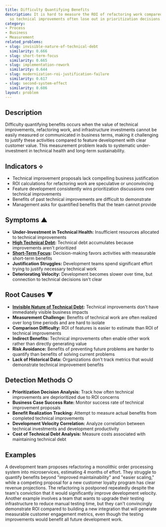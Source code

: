 ```yaml
---
title: Difficulty Quantifying Benefits
description: It is hard to measure the ROI of refactoring work compared to new features,
  so technical improvements often lose out in prioritization decisions.
category:
- Process
- Business
- Measurement
related_problems:
- slug: invisible-nature-of-technical-debt
  similarity: 0.666
- slug: short-term-focus
  similarity: 0.665
- slug: implementation-rework
  similarity: 0.644
- slug: modernization-roi-justification-failure
  similarity: 0.617
- slug: second-system-effect
  similarity: 0.606
layout: problem
---
```


## Description

Difficulty quantifying benefits occurs when the value of technical improvements, refactoring work, and infrastructure investments cannot be easily measured or communicated in business terms, making it challenging to justify these activities compared to feature development with clear customer value. This measurement problem leads to systematic under-investment in technical health and long-term sustainability.

## Indicators ⟡

- Technical improvement proposals lack compelling business justification
- ROI calculations for refactoring work are speculative or unconvincing
- Feature development consistently wins prioritization discussions over technical improvements
- Benefits of past technical improvements are difficult to demonstrate
- Management asks for quantified benefits that the team cannot provide

## Symptoms ▲

- **Under-Investment in Technical Health:** Insufficient resources allocated to technical improvements
- **[High Technical Debt](high-technical-debt.md):** Technical debt accumulates because improvements aren't prioritized
- **[Short-Term Focus](short-term-focus.md):** Decision-making favors activities with measurable short-term benefits
- **Justification Struggles:** Development teams spend significant effort trying to justify necessary technical work
- **Deteriorating Velocity:** Development becomes slower over time, but connection to technical decisions isn't clear

## Root Causes ▼

- **[Invisible Nature of Technical Debt](invisible-nature-of-technical-debt.md):** Technical improvements don't have immediately visible business impacts
- **Measurement Challenge:** Benefits of technical work are often realized over long time periods and are hard to isolate
- **Comparison Difficulty:** ROI of features is easier to estimate than ROI of technical improvements
- **Indirect Benefits:** Technical improvements often enable other work rather than directly generating value
- **Risk Avoidance:** Benefits of preventing future problems are harder to quantify than benefits of solving current problems
- **Lack of Historical Data:** Organizations don't track metrics that would demonstrate technical improvement benefits

## Detection Methods ○

- **Prioritization Decision Analysis:** Track how often technical improvements are deprioritized due to ROI concerns
- **Business Case Success Rate:** Monitor success rate of technical improvement proposals
- **Benefit Realization Tracking:** Attempt to measure actual benefits from completed technical improvements
- **Development Velocity Correlation:** Analyze correlation between technical investments and development productivity
- **Cost of Technical Debt Analysis:** Measure costs associated with maintaining technical debt

## Examples

A development team proposes refactoring a monolithic order processing system into microservices, estimating 4 months of effort. They struggle to quantify benefits beyond "improved maintainability" and "easier scaling," while a competing proposal for a new customer loyalty program has clear revenue projections. The refactoring is postponed repeatedly despite the team's conviction that it would significantly improve development velocity. Another example involves a team that wants to upgrade their testing infrastructure to reduce manual testing time, but they can't convincingly demonstrate ROI compared to building a new integration that will generate measurable customer engagement metrics, even though the testing improvements would benefit all future development work.